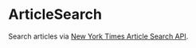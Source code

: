 # ArticleSearch
Search articles via [New York Times Article Search API](https://developer.nytimes.com/article_search_v2.json).
